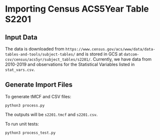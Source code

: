 # Importing Census ACS5Year Table S2201

## Input Data

The data is downloaded from
`https://www.census.gov/acs/www/data/data-tables-and-tools/subject-tables/` and
is stored in GCS at
`datcom-csv/census/acs5yr/subject_tables/s2201/`.
Currently, we have data from 2010-2019 and observations for the Statistical
Variables listed in
`stat_vars.csv`.

## Generate Import Files

To generate tMCF and CSV files:

```
python3 process.py
```

The outputs will be
`s2201.tmcf` and `s2201.csv`.

To run unit tests:

```
python3 process_test.py
```

